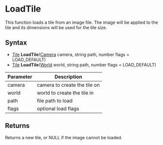 # LoadTile

This function loads a tile from an image file. The image will be applied to the tile and its dimensions will be used for the tile size.

## Syntax

- [Tile](Tile.md) **LoadTile**([Camera](Camera.md) camera, string path, number flags = LOAD_DEFAULT)
- [Tile](Tile.md) **LoadTile**([World](World.md) world, string path, number flags = LOAD_DEFAULT)

| Parameter | Description |
|--|--|
| camera | camera to create the tile on |
| world | world to create the tile in |
| path | file path to load | 
| flags | optional load flags |

## Returns

Returns a new tile, or NULL if the image cannot be loaded.
